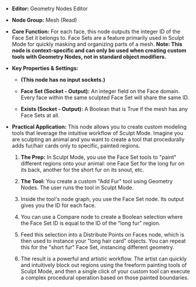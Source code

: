 - **Editor:** Geometry Nodes Editor
    
- **Node Group:** Mesh (Read)
    
- **Core Function:** For each face, this node outputs the integer ID of the Face Set it belongs to. Face Sets are a feature primarily used in Sculpt Mode for quickly masking and organizing parts of a mesh. **Note: This node is context-specific and can only be used when creating custom tools with Geometry Nodes, not in standard object modifiers.**
    
- **Key Properties & Settings:**
    
    - **(This node has no input sockets.)**
        
    - **Face Set (Socket - Output):** An integer field on the Face domain. Every face within the same sculpted Face Set will share the same ID.
        
    - **Exists (Socket - Output):** A Boolean that is True if the mesh has any Face Sets at all.
        
- **Practical Application:** This node allows you to create custom modeling tools that leverage the intuitive workflow of Sculpt Mode. Imagine you are sculpting an animal and you want to create a tool that procedurally adds fur/hair cards only to specific, painted regions.
    
    1. **The Prep:** In Sculpt Mode, you use the Face Set tools to "paint" different regions onto your animal: one Face Set for the long fur on its back, another for the short fur on its snout, etc.
        
    2. **The Tool:** You create a custom "Add Fur" tool using Geometry Nodes. The user runs the tool in Sculpt Mode.
        
    3. Inside the tool's node graph, you use the Face Set node. Its output gives you the ID for each face.
        
    4. You can use a Compare node to create a Boolean selection where the Face Set ID is equal to the ID of the "long fur" region.
        
    5. Feed this selection into a Distribute Points on Faces node, which is then used to instance your "long hair card" objects. You can repeat this for the "short fur" Face Set, instancing different geometry.
        
    6. The result is a powerful and artistic workflow. The artist can quickly and intuitively block out regions using the freeform painting tools of Sculpt Mode, and then a single click of your custom tool can execute a complex procedural operation based on those painted boundaries.